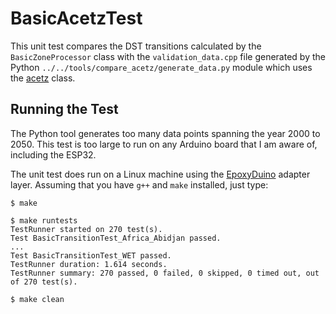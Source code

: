 # BasicAcetzTest

This unit test compares the DST transitions calculated by the
`BasicZoneProcessor` class with the `validation_data.cpp` file generated by the
Python `../../tools/compare_acetz/generate_data.py` module which uses the
[acetz](../../../tools/acetz) class.

## Running the Test

The Python tool generates too many data points spanning the year 2000 to 2050.
This test is too large to run on any Arduino board that I am aware of, including
the ESP32.

The unit test does run on a Linux machine using the
[EpoxyDuino](https://github.com/bxparks/EpoxyDuino) adapter layer.
Assuming that you have `g++` and `make` installed, just type:

```
$ make

$ make runtests
TestRunner started on 270 test(s).
Test BasicTransitionTest_Africa_Abidjan passed.
...
Test BasicTransitionTest_WET passed.
TestRunner duration: 1.614 seconds.
TestRunner summary: 270 passed, 0 failed, 0 skipped, 0 timed out, out of 270 test(s).

$ make clean
```
